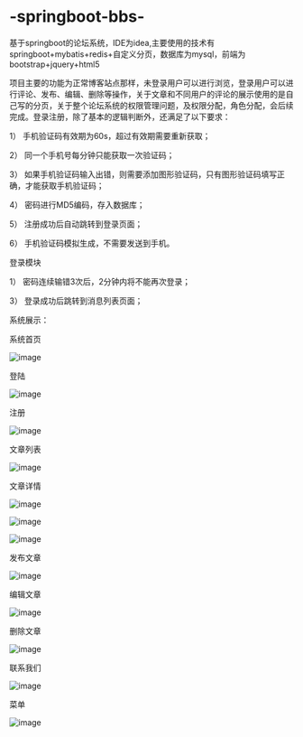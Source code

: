 # -springboot-bbs-
基于springboot的论坛系统，IDE为idea,主要使用的技术有springboot+mybatis+redis+自定义分页，数据库为mysql，前端为bootstrap+jquery+html5

项目主要的功能为正常博客站点那样，未登录用户可以进行浏览，登录用户可以进行评论、发布、编辑、删除等操作，关于文章和不同用户的评论的展示使用的是自己写的分页，关于整个论坛系统的权限管理问题，及权限分配，角色分配，会后续完成。登录注册，除了基本的逻辑判断外，还满足了以下要求：

1）	手机验证码有效期为60s，超过有效期需要重新获取；

2）	同一个手机号每分钟只能获取一次验证码；

3）	如果手机验证码输入出错，则需要添加图形验证码，只有图形验证码填写正确，才能获取手机验证码；

4）	密码进行MD5编码，存入数据库；

5）	注册成功后自动跳转到登录页面；

6）	手机验证码模拟生成，不需要发送到手机。


登录模块

1）	密码连续输错3次后，2分钟内将不能再次登录；

3）	登录成功后跳转到消息列表页面；

系统展示：

系统首页

![image](https://github.com/yonyong/springboot-bbs/blob/master/image/index.jpg)

登陆

![image](https://github.com/yonyong/springboot-bbs/blob/master/image/login.jpg)

注册

![image](https://github.com/yonyong/springboot-bbs/blob/master/image/zhuce.jpg)

文章列表

![image](https://github.com/yonyong/springboot-bbs/blob/master/image/toarticle.jpg)

文章详情

![image](https://github.com/yonyong/springboot-bbs/blob/master/image/articleDetail1.jpg)

![image](https://github.com/yonyong/springboot-bbs/blob/master/image/articleDetail2.jpg)

![image](https://github.com/yonyong/springboot-bbs/blob/master/image/articleDetail3.jpg)

发布文章

![image](https://github.com/yonyong/springboot-bbs/blob/master/image/fabu.jpg)

编辑文章

![image](https://github.com/yonyong/springboot-bbs/blob/master/image/bianji.jpg)

删除文章

![image](https://github.com/yonyong/springboot-bbs/blob/master/image/shanchu.jpg)

联系我们

![image](https://github.com/yonyong/springboot-bbs/blob/master/image/contact.jpg)

菜单

![image](https://github.com/yonyong/springboot-bbs/blob/master/image/menu.jpg)
